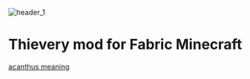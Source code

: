 ![header_1](https://user-images.githubusercontent.com/36027822/233624476-a73c9512-2382-40c8-8b29-8072a1d3036d.png)

# Thievery mod for Fabric Minecraft


[acanthus meaning](https://www.almanac.com/flower-meanings-language-flowers)
